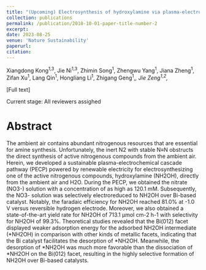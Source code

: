 ```yaml
---
title: "(Upcoming) Electrosynthesis of hydroxylamine via plasma-electrochemical cascade pathway using the air and water as raw materials"
collection: publications
permalink: /publication/2010-10-01-paper-title-number-2
excerpt: 
date: 2023-08-25
venue: 'Nature Sustainability'
paperurl: 
citation: 
---
```

Xiangdong Kong<sup>1,3</sup>, Jie Ni<sup>1,3</sup>, Zhimin Song<sup>1</sup>, Zhengwu Yang<sup>1</sup>, Jiana Zheng<sup>1</sup>, Zifan Xu<sup>1</sup>, Lang Qin<sup>1</sup>, Hongliang Li<sup>1</sup>, Zhigang Geng<sup>1</sup>,*, Jie Zeng<sup>1,2</sup>,*

[Full text]
<!--(../assets/Electrosynthesis of NH2OH from the air and H2O.pdf)-->

Current stage: All reviewers assighed

Abstract
===

The ambient air contains abundant nitrogenous resources that are essential for amine synthesis. Unfortunately, the inert N2 with stable N≡N obstructs the direct synthesis of active nitrogenous compounds from the ambient air. Herein, we developed a sustainable plasma-electrochemical cascade pathway (PECP) powered by renewable electricity for electrosynthesizing one of the active nitrogenous compounds, hydroxylamine (NH2OH), directly from the ambient air and H2O. During the PECP, we obtained the nitrate (NO3-) solution with a concentration of as high as 120.1 mM. Subsequently, the NO3- solution was selectively electroreduced to NH2OH over Bi-based catalyst. Notably, the faradaic efficiency for NH2OH reached 81.0% at -1.0 V versus reversible hydrogen electrode. Moreover, we also obtained a state-of-the-art yield rate for NH2OH of 713.1 μmol cm-2 h-1 with selectivity for NH2OH of 99.3%. Theoretical studies revealed that the Bi(012) facet displayed weaker adsorption energy for the adsorbed NH2OH intermediate (*NH2OH) in comparison with other kinds of metallic facets, indicating that the Bi catalyst facilitates the desorption of *NH2OH. Meanwhile, the desorption of *NH2OH was much more favorable than the dissociation of *NH2OH on the Bi(012) facet, resulting in the highly selective formation of NH2OH over Bi-based catalysts.

